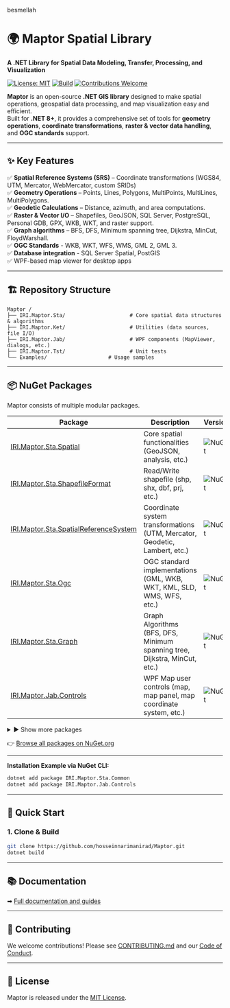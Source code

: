 besmellah

# 🌍 Maptor Spatial Library
**A .NET Library for Spatial Data Modeling, Transfer, Processing, and Visualization**  

[![License: MIT](https://img.shields.io/badge/License-MIT-blue.svg)](https://github.com/hosseinnarimanirad/IRI.Japey/blob/master/LICENSE)
[![Build](https://img.shields.io/github/actions/workflow/status/hosseinnarimanirad/Maptor/master-release.yml)](https://github.com/hosseinnarimanirad/Maptor/actions)
[![Contributions Welcome](https://img.shields.io/badge/contributions-welcome-brightgreen.svg)](CONTRIBUTING.md)

**Maptor** is an open-source **.NET GIS library** designed to make spatial operations, geospatial data processing, and map visualization easy and efficient.  
Built for **.NET 8+**, it provides a comprehensive set of tools for **geometry operations**, **coordinate transformations**, **raster & vector data handling**, and **OGC standards** support.
 
---

## ✨ Key Features  
✅ **Spatial Reference Systems (SRS)** – Coordinate transformations (WGS84, UTM, Mercator, WebMercator, custom SRIDs)   
✅ **Geometry Operations** – Points, Lines, Polygons, MultiPoints, MultiLines, MultiPolygons.   
✅ **Geodetic Calculations** – Distance, azimuth, and area computations.   
✅ **Raster & Vector I/O** – Shapefiles, GeoJSON, SQL Server, PostgreSQL, Personal GDB, GPX, WKB, WKT, and raster support.   
✅ **Graph algorithms** – BFS, DFS, Minimum spanning tree, Dijkstra, MinCut, FloydWarshall.   
✅ **OGC Standards** - WKB, WKT, WFS, WMS, GML 2, GML 3.  
✅ **Database integration** - SQL Server Spatial, PostGIS  
✅ WPF-based map viewer for desktop apps  

---

## 🏗 Repository Structure  

```
Maptor /
├── IRI.Maptor.Sta/                     # Core spatial data structures & algorithms
├── IRI.Maptor.Ket/                     # Utilities (data sources, file I/O)
├── IRI.Maptor.Jab/                     # WPF components (MapViewer, dialogs, etc.)
├── IRI.Maptor.Tst/                     # Unit tests
└── Examples/                    # Usage samples
```

---

## 📦 NuGet Packages

Maptor consists of multiple modular packages. 
 
 	 
| Package | Description | Version |
|---------|-------------|---------|
| [IRI.Maptor.Sta.Spatial](https://www.nuget.org/packages/IRI.Maptor.Sta.Spatial) | Core spatial functionalities (GeoJSON, analysis, etc.) | ![NuGet](https://img.shields.io/nuget/v/IRI.Maptor.Sta.Spatial.svg?style=flat-square) |
| [IRI.Maptor.Sta.ShapefileFormat](https://www.nuget.org/packages/IRI.Maptor.Sta.ShapefileFormat) | Read/Write shapefile (shp, shx, dbf, prj, etc.) | ![NuGet](https://img.shields.io/nuget/v/IRI.Maptor.Sta.ShapefileFormat.svg?style=flat-square) |
| [IRI.Maptor.Sta.SpatialReferenceSystem](https://www.nuget.org/packages/IRI.Maptor.Sta.SpatialReferenceSystem) | Coordinate system transformations (UTM, Mercator, Geodetic, Lambert, etc.) | ![NuGet](https://img.shields.io/nuget/v/IRI.Maptor.Sta.SpatialReferenceSystem.svg?style=flat-square) |
| [IRI.Maptor.Sta.Ogc](https://www.nuget.org/packages/IRI.Maptor.Sta.Ogc) | OGC standard implementations (GML, WKB, WKT, KML, SLD, WMS, WFS, etc.) | ![NuGet](https://img.shields.io/nuget/v/IRI.Maptor.Sta.Ogc.svg?style=flat-square) |
| [IRI.Maptor.Sta.Graph](https://www.nuget.org/packages/IRI.Maptor.Sta.Graph) | Graph Algorithms (BFS, DFS, Minimum spanning tree, Dijkstra, MinCut, etc.) | ![NuGet](https://img.shields.io/nuget/v/IRI.Maptor.Sta.Graph.svg?style=flat-square) |
| [IRI.Maptor.Jab.Controls](https://www.nuget.org/packages/IRI.Maptor.Jab.Controls) | WPF Map user controls (map, map panel, map coordinate system, etc.) | ![NuGet](https://img.shields.io/nuget/v/IRI.Maptor.Jab.Controls.svg?style=flat-square) |

<details>
<summary>▶ Show more packages</summary>
 
| Package | Description | Version |
|---------|-------------|---------|
| [IRI.Maptor.Bas.SqlSpatialLoader](https://www.nuget.org/packages/IRI.Maptor.Bas.SqlSpatialLoader) | .NET dependency of Maptor | ![NuGet](https://img.shields.io/nuget/v/IRI.Maptor.Bas.SqlSpatialLoader.svg?style=flat-square) |
| [IRI.Maptor.Jab.Common](https://www.nuget.org/packages/IRI.Maptor.Jab.Common) | Basic UI models, rendering methods etc. | ![NuGet](https://img.shields.io/nuget/v/IRI.Maptor.Jab.Common.svg?style=flat-square) |
| [IRI.Maptor.Ket.GdiPlus](https://www.nuget.org/packages/IRI.Maptor.Ket.GdiPlus) | Raster data handling, Worldfile, PCA, raster calculation | ![NuGet](https://img.shields.io/nuget/v/IRI.Maptor.Ket.GdiPlus.svg?style=flat-square) |
| [IRI.Maptor.Ket.PersonalGdbPersistence](https://www.nuget.org/packages/IRI.Maptor.Ket.PersonalGdbPersistence) | Read/Write Personal GDB files | ![NuGet](https://img.shields.io/nuget/v/IRI.Maptor.Ket.PersonalGdbPersistence.svg?style=flat-square) |
| [IRI.Maptor.Ket.PostgreSqlPersistence](https://www.nuget.org/packages/IRI.Maptor.Ket.PostgreSqlPersistence) | Read/Write PostgreSQL | ![NuGet](https://img.shields.io/nuget/v/IRI.Maptor.Ket.PostgreSqlPersistence.svg?style=flat-square) |
| [IRI.Maptor.Ket.SqlServerPersistence](https://www.nuget.org/packages/IRI.Maptor.Ket.SqlServerPersistence) | Read/Write SQL Server spatial | ![NuGet](https://img.shields.io/nuget/v/IRI.Maptor.Ket.SqlServerPersistence.svg?style=flat-square) |
| [IRI.Maptor.Ket.SqlServerSpatialExtension](https://www.nuget.org/packages/IRI.Maptor.Ket.SqlServerSpatialExtension) | Work with SqlGeometry & SqlGeography | ![NuGet](https://img.shields.io/nuget/v/IRI.Maptor.Ket.SqlServerSpatialExtension.svg?style=flat-square) |
| [IRI.Maptor.Sta.Common](https://www.nuget.org/packages/IRI.Maptor.Sta.Common) | Base functionalities | ![NuGet](https://img.shields.io/nuget/v/IRI.Maptor.Sta.Common.svg?style=flat-square) |
| [IRI.Maptor.Sta.GsmGprs](https://www.nuget.org/packages/IRI.Maptor.Sta.GsmGprs) | SMS encoding in GSM | ![NuGet](https://img.shields.io/nuget/v/IRI.Maptor.Sta.GsmGprs.svg?style=flat-square) |
| [IRI.Maptor.Sta.MachineLearning](https://www.nuget.org/packages/IRI.Maptor.Sta.MachineLearning) | Clustering, Apriori, Logistic Regression | ![NuGet](https://img.shields.io/nuget/v/IRI.Maptor.Sta.MachineLearning.svg?style=flat-square) |
| [IRI.Maptor.Sta.Persistence](https://www.nuget.org/packages/IRI.Maptor.Sta.Persistence) | Base classes for persistence layers, MemoryDataSource, GeoJsonDataSource, etc. | ![NuGet](https://img.shields.io/nuget/v/IRI.Maptor.Sta.Persistence.svg?style=flat-square) |
| [IRI.Maptor.Sta.Security](https://www.nuget.org/packages/IRI.Maptor.Sta.Security) | Encryption, hashing, etc. | ![NuGet](https://img.shields.io/nuget/v/IRI.Maptor.Sta.Security.svg?style=flat-square) |

</details>     
  	  
      
👉 [Browse all packages on NuGet.org](https://www.nuget.org/packages?q=IRI.Maptor)

---
  
**Installation Example via NuGet CLI:**
```bash
dotnet add package IRI.Maptor.Sta.Common
dotnet add package IRI.Maptor.Jab.Controls
```

---

## 🚀 Quick Start  
### 1. Clone & Build  
```sh
git clone https://github.com/hosseinnarimanirad/Maptor.git  
dotnet build  
```

--- 

## 📚 Documentation

➡ [Full documentation and guides](https://github.com/hosseinnarimanirad/Maptor/wiki)

---

## 🤝 Contributing 
We welcome contributions! Please see [CONTRIBUTING.md](https://github.com/hosseinnarimanirad/Maptor/blob/master/CONTRIBUTING.md) and our [Code of Conduct](https://github.com/hosseinnarimanirad/Maptor/blob/master/CODE_OF_CONDUCT.md).

---

## 📜 License
Maptor is released under the [MIT License](https://github.com/hosseinnarimanirad/Maptor/blob/master/LICENSE.txt).
